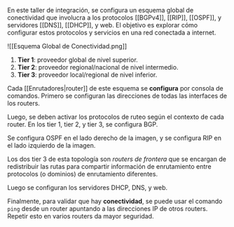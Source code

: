 En este taller de integración, se configura un esquema global de conectividad que involucra a los protocolos [[BGPv4]], [[RIP]], [[OSPF]], y servidores [[DNS]], [[DHCP]], y web. El objetivo es explorar cómo configurar estos protocolos y servicios en una red conectada a internet.

![[Esquema Global de Conectividad.png]]

1. **Tier 1**: proveedor global de nivel superior.
2. **Tier 2**: proveedor regional/nacional de nivel intermedio.
3. **Tier 3**: proveedor local/regional de nivel inferior.

Cada [[Enrutadores|router]] de este esquema se **configura** por consola de comandos. Primero se configuran las direcciones de todas las interfaces de los routers.

Luego, se deben activar los protocolos de ruteo según el contexto de cada router. En los tier 1, tier 2, y tier 3, se configura BGP.

Se configura OSPF en el lado derecho de la imagen, y se configura RIP en el lado izquierdo de la imagen.

Los dos tier 3 de esta topología son _routers de frontera_ que se encargan de redistribuir las rutas para compartir información de enrutamiento entre protocolos (o dominios) de enrutamiento diferentes.

Luego se configuran los servidores DHCP, DNS, y web.

Finalmente, para validar que hay **conectividad**, se puede usar el comando `ping` desde un router apuntando a las direcciones IP de otros routers. Repetir esto en varios routers da mayor seguridad.
